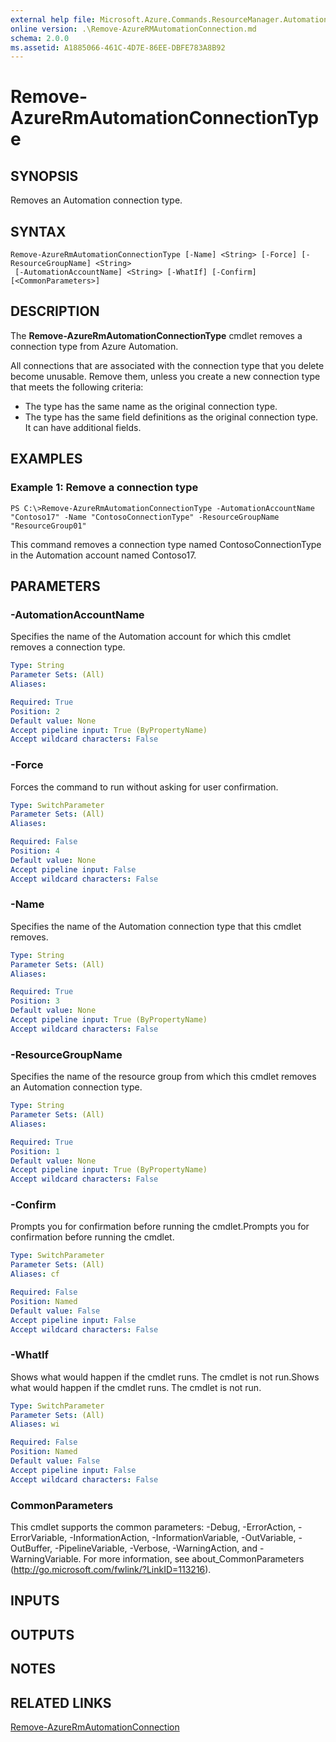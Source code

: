 ```yaml
---
external help file: Microsoft.Azure.Commands.ResourceManager.Automation.dll-Help.xml
online version: .\Remove-AzureRMAutomationConnection.md
schema: 2.0.0
ms.assetid: A1885066-461C-4D7E-86EE-DBFE783A8B92
---
```


# Remove-AzureRmAutomationConnectionType

## SYNOPSIS
Removes an Automation connection type.

## SYNTAX

```
Remove-AzureRmAutomationConnectionType [-Name] <String> [-Force] [-ResourceGroupName] <String>
 [-AutomationAccountName] <String> [-WhatIf] [-Confirm] [<CommonParameters>]
```

## DESCRIPTION
The **Remove-AzureRmAutomationConnectionType** cmdlet removes a connection type from Azure Automation.

All connections that are associated with the connection type that you delete become unusable.
Remove them, unless you create a new connection type that meets the following criteria: 

- The type has the same name as the original connection type. 
- The type has the same field definitions as the original connection type.
It can have additional fields.

## EXAMPLES

### Example 1: Remove a connection type
```
PS C:\>Remove-AzureRmAutomationConnectionType -AutomationAccountName "Contoso17" -Name "ContosoConnectionType" -ResourceGroupName "ResourceGroup01"
```

This command removes a connection type named ContosoConnectionType in the Automation account named Contoso17.

## PARAMETERS

### -AutomationAccountName
Specifies the name of the Automation account for which this cmdlet removes a connection type.

```yaml
Type: String
Parameter Sets: (All)
Aliases: 

Required: True
Position: 2
Default value: None
Accept pipeline input: True (ByPropertyName)
Accept wildcard characters: False
```

### -Force
Forces the command to run without asking for user confirmation.

```yaml
Type: SwitchParameter
Parameter Sets: (All)
Aliases: 

Required: False
Position: 4
Default value: None
Accept pipeline input: False
Accept wildcard characters: False
```

### -Name
Specifies the name of the Automation connection type that this cmdlet removes.

```yaml
Type: String
Parameter Sets: (All)
Aliases: 

Required: True
Position: 3
Default value: None
Accept pipeline input: True (ByPropertyName)
Accept wildcard characters: False
```

### -ResourceGroupName
Specifies the name of the resource group from which this cmdlet removes an Automation connection type.

```yaml
Type: String
Parameter Sets: (All)
Aliases: 

Required: True
Position: 1
Default value: None
Accept pipeline input: True (ByPropertyName)
Accept wildcard characters: False
```

### -Confirm
Prompts you for confirmation before running the cmdlet.Prompts you for confirmation before running the cmdlet.

```yaml
Type: SwitchParameter
Parameter Sets: (All)
Aliases: cf

Required: False
Position: Named
Default value: False
Accept pipeline input: False
Accept wildcard characters: False
```

### -WhatIf
Shows what would happen if the cmdlet runs.
The cmdlet is not run.Shows what would happen if the cmdlet runs.
The cmdlet is not run.

```yaml
Type: SwitchParameter
Parameter Sets: (All)
Aliases: wi

Required: False
Position: Named
Default value: False
Accept pipeline input: False
Accept wildcard characters: False
```

### CommonParameters
This cmdlet supports the common parameters: -Debug, -ErrorAction, -ErrorVariable, -InformationAction, -InformationVariable, -OutVariable, -OutBuffer, -PipelineVariable, -Verbose, -WarningAction, and -WarningVariable. For more information, see about_CommonParameters (http://go.microsoft.com/fwlink/?LinkID=113216).

## INPUTS

## OUTPUTS

## NOTES

## RELATED LINKS

[Remove-AzureRmAutomationConnection](.\Remove-AzureRMAutomationConnection.md)


